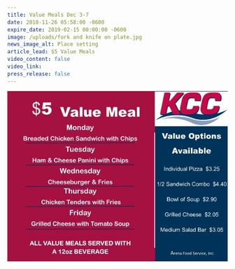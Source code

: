 ```yaml
---
title: Value Meals Dec 3-7
date: 2018-11-26 05:58:00 -0600
expire_date: 2019-02-15 00:00:00 -0600
image: /uploads/fork and knife on plate.jpg
news_image_alt: Place setting
article_lead: $5 Value Meals
video_content: false
video_link:
press_release: false
---
```


![](/uploads/12-3--7-2018-value-menu-wk-1.jpg)